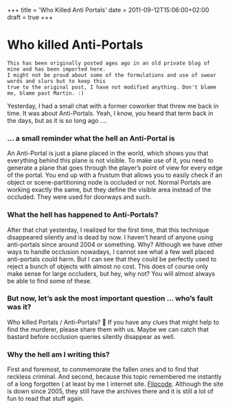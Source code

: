 +++
title = 'Who Killed Anti Portals'
date = 2011-09-12T15:06:00+02:00
draft = true
+++

# Who killed Anti-Portals

```
This has been originally posted ages ago in an old private blog of mine and has been imported here.
I might not be proud about some of the formulations and use of swear words and slurs but to keep this
true to the original post, I have not modified anything. Don't blame me, blame past Martin. :)
```

Yesterday, I had a small chat with a former coworker that threw me back in time. It was about Anti-Portals.
Yeah, I know, you heard that term back in the days, but as it is so long ago ….

<!--more-->

### ... a small reminder what the hell an Anti-Portal is

An Anti-Portal is just a plane placed in the world, which shows you that everything behind this plane is not visible. To make use of it, you need to generate a plane that goes through the player’s point of view for every edge of the portal. You end up with a frustum that allows you to easily check if an object or scene-partitioning node is occluded or not. Normal Portals are working exactly the same, but they define the visible area instead of the occluded. They were used for doorways and such.

### What the hell has happened to Anti-Portals?

After that chat yesterday, I realized for the first time, that this technique disappeared silently and is dead by now. I haven’t heard of anyone using anti-portals since around 2004 or something. Why? Although we have other ways to handle occlusion nowadays, I cannot see what a few well placed anti-portals could harm. But I can see that they could be perfectly used to reject a bunch of objects with almost no cost. This does of course only make sense for large occluders, but hey, why not? You will almost always be able to find some of these.

### But now, let’s ask the most important question … who’s fault was it?

Who killed Portals / Anti-Portals? 🙂
If you have any clues that might help to find the murderer, please share them with us. Maybe we can catch that bastard before occlusion queries silently disappear as well.

### Why the hell am I writing this?

First and foremost, to commemorate the fallen ones and to find that reckless criminal. And second, because this topic remembered me instantly of a long forgotten ( at least by me ) internet site. [Flipcode](http://www.flipcode.com/). Although the site is down since 2005, they still have the archives there and it is still a lot of fun to read that stuff again.
